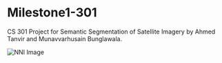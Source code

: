 # Milestone1-301
CS 301 Project for Semantic Segmentation of Satellite Imagery by Ahmed Tanvir and Munavvarhusain Bunglawala.

![NNI Image](https://user-images.githubusercontent.com/98997616/198892772-660a0710-098a-4450-88af-c3ca72f669cb.PNG)

